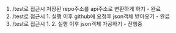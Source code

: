 1. /test로 접근시 저장된 repo주소를 api주소로 변환하게 하기 - 완료
2. /test로 접근시 1. 실행 이후 github에 요청후 json객체 받아오기 - 완료 
3. /test로 접근시 1. 2. 실행 이후 json객체 가공하기 - 진행중
